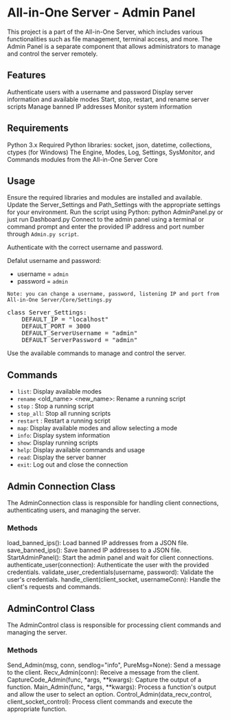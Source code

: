 # All-in-One Server - Admin Panel
This project is a part of the All-in-One Server, which includes various functionalities such as file management, terminal access, and more. The Admin Panel is a separate component that allows administrators to manage and control the server remotely.

## Features
Authenticate users with a username and password
Display server information and available modes
Start, stop, restart, and rename server scripts
Manage banned IP addresses
Monitor system information

## Requirements
Python 3.x
Required Python libraries: socket, json, datetime, collections, ctypes (for Windows)
The Engine, Modes, Log, Settings, SysMonitor, and Commands modules from the All-in-One Server Core

## Usage
Ensure the required libraries and modules are installed and available.
Update the Server_Settings and Path_Settings with the appropriate settings for your environment.
Run the script using Python: python AdminPanel.py or just run Dashboard.py
Connect to the admin panel using a terminal or command prompt and enter the provided IP address and port number through `Admin.py script`.

Authenticate with the correct username and password.

Defalut username and password:
 - username = `admin`
 - password = `admin`


`Note: you can change a username, password, listening IP and port from All-in-One Server/Core/Settings.py`


<pre>
class Server_Settings:    
    DEFAULT_IP = "localhost"
    DEFAULT_PORT = 3000
    DEFAULT_ServerUsername = "admin"
    DEFAULT_ServerPassword = "admin"
</pre>


Use the available commands to manage and control the server.

## Commands
 - `list`: Display available modes
 - `rename` <old_name> <new_name>: Rename a running script
 - `stop` <name>: Stop a running script
 - `stop_all`: Stop all running scripts
 - `restart` <name>: Restart a running script
 - `map`: Display available modes and allow selecting a mode
 - `info`: Display system information
 - `show`: Display running scripts
 - `help`: Display available commands and usage
 - `read`: Display the server banner
 - `exit`: Log out and close the connection

## Admin Connection Class
The AdminConnection class is responsible for handling client connections, authenticating users, and managing the server.

### Methods
load_banned_ips(): Load banned IP addresses from a JSON file.
save_banned_ips(): Save banned IP addresses to a JSON file.
StartAdminPanel(): Start the admin panel and wait for client connections.
authenticate_user(connection): Authenticate the user with the provided credentials.
validate_user_credentials(username, password): Validate the user's credentials.
handle_client(client_socket, usernameConn): Handle the client's requests and commands.

## AdminControl Class
The AdminControl class is responsible for processing client commands and managing the server.

### Methods
Send_Admin(msg, conn, sendlog="info", PureMsg=None): Send a message to the client.
Recv_Admin(conn): Receive a message from the client.
CaptureCode_Admin(func, *args, **kwargs): Capture the output of a function.
Main_Admin(func, *args, **kwargs): Process a function's output and allow the user to select an option.
Control_Admin(data_recv_control, client_socket_control): Process client commands and execute the appropriate function.
